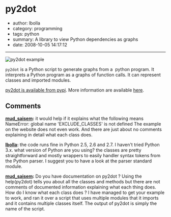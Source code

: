 # py2dot

- author: lbolla
- category: programming
- tags: python
- summary: A library to view Python dependencies as graphs
- date: 2008-10-05 14:17:12

----------------

![py2dot example][1]

`py2dot` is a Python script to generate graphs from a  python program. It
interprets a Python program as a graphs of function calls. It can represent
classes and imported modules.

[py2dot is available from pypi][2]. More information are available [here][3].

   [1]: http://lbolla.info/blog/wp-content/uploads/2008/10/complicated.png (py2dot)
   [2]: http://pypi.python.org/pypi/py2dot/ (pypi)
   [3]: http://packages.python.org/py2dot/ (py2dot doc)

## Comments

**[mud_saisem](#53 "2010-12-14 06:38:58"):** it would help if it explains what the following means NameError: global name 'EXCLUDE_CLASSES' is not defined The example on the website does not even work. And there are just about no comments explaining in detail what each class does.

**[lbolla](#54 "2010-12-14 11:48:40"):** the code runs fine in Python 2.5, 2.6 and 2.7. I haven't tried Python 3.x. what version of Python are you using? the classes are pretty straightforward and mostly wrappers to easily handler syntax tokens from the Python parser. I suggest you to have a look at the parser standard module.

**[mud_saisem](#55 "2010-12-14 22:56:27"):** Do you have documentation on py2dot ? Using the help(py2dot) tells you about all the classes and methods but there are not comments of documented information explaining what each thing does. How do I know what each class does ? I have managed to get your example to work, and ran it over a script that uses multiple modules that it imports and it contains multiple classes itself. The output of py2dot is simply the name of the script.

